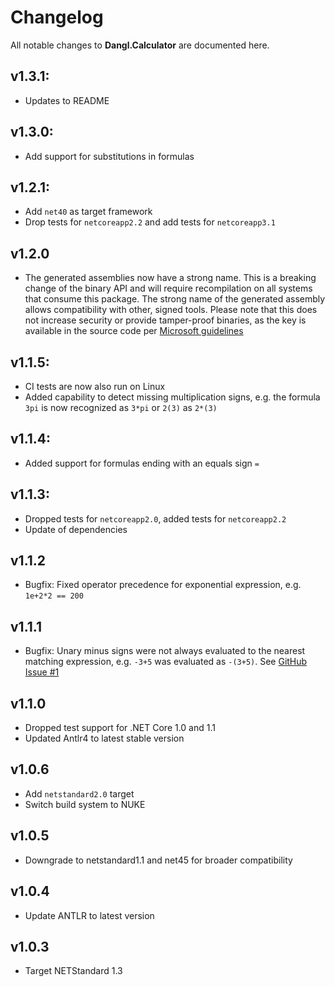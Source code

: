 # Changelog

All notable changes to **Dangl.Calculator** are documented here.

## v1.3.1:
- Updates to README

## v1.3.0:
- Add support for substitutions in formulas

## v1.2.1:
- Add `net40` as target framework
- Drop tests for `netcoreapp2.2` and add tests for `netcoreapp3.1`

## v1.2.0
- The generated assemblies now have a strong name. This is a breaking change of the binary API and will require recompilation on all systems that consume this package. The strong name of the generated assembly allows compatibility with other, signed tools. Please note that this does not increase security or provide tamper-proof binaries, as the key is available in the source code per [Microsoft guidelines](https://msdn.microsoft.com/en-us/library/wd40t7ad(v=vs.110).aspx)

## v1.1.5:
- CI tests are now also run on Linux
- Added capability to detect missing multiplication signs, e.g. the formula `3pi` is now recognized as `3*pi` or `2(3)` as `2*(3)`

## v1.1.4:
- Added support for formulas ending with an equals sign `=`

## v1.1.3:
- Dropped tests for `netcoreapp2.0`, added tests for `netcoreapp2.2`
- Update of dependencies

## v1.1.2
- Bugfix: Fixed operator precedence for exponential expression, e.g. `1e+2*2 == 200`

## v1.1.1
- Bugfix: Unary minus signs were not always evaluated to the nearest matching expression, e.g. `-3+5` was evaluated as `-(3+5)`. See [GitHub Issue #1](https://github.com/GeorgDangl/Dangl.Calculator/issues/1)

## v1.1.0
- Dropped test support for .NET Core 1.0 and 1.1
- Updated Antlr4 to latest stable version

## v1.0.6
- Add `netstandard2.0` target
- Switch build system to NUKE

## v1.0.5
- Downgrade to netstandard1.1 and net45 for broader compatibility
    
## v1.0.4
- Update ANTLR to latest version
      
## v1.0.3
- Target NETStandard 1.3
